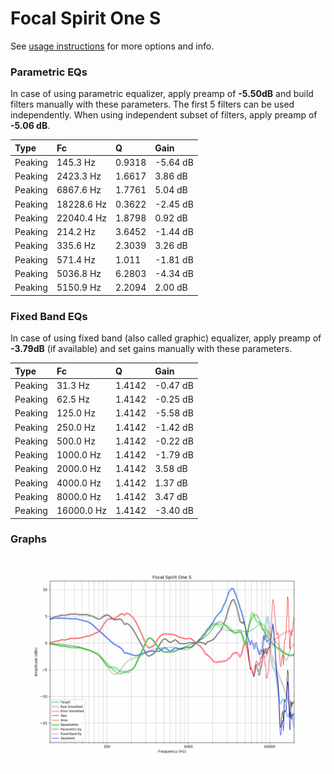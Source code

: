 # Focal Spirit One S
See [usage instructions](https://github.com/jaakkopasanen/AutoEq#usage) for more options and info.

### Parametric EQs
In case of using parametric equalizer, apply preamp of **-5.50dB** and build filters manually
with these parameters. The first 5 filters can be used independently.
When using independent subset of filters, apply preamp of **-5.06 dB**.

| Type    | Fc         |      Q | Gain     |
|:--------|:-----------|:-------|:---------|
| Peaking | 145.3 Hz   | 0.9318 | -5.64 dB |
| Peaking | 2423.3 Hz  | 1.6617 | 3.86 dB  |
| Peaking | 6867.6 Hz  | 1.7761 | 5.04 dB  |
| Peaking | 18228.6 Hz | 0.3622 | -2.45 dB |
| Peaking | 22040.4 Hz | 1.8798 | 0.92 dB  |
| Peaking | 214.2 Hz   | 3.6452 | -1.44 dB |
| Peaking | 335.6 Hz   | 2.3039 | 3.26 dB  |
| Peaking | 571.4 Hz   | 1.011  | -1.81 dB |
| Peaking | 5036.8 Hz  | 6.2803 | -4.34 dB |
| Peaking | 5150.9 Hz  | 2.2094 | 2.00 dB  |

### Fixed Band EQs
In case of using fixed band (also called graphic) equalizer, apply preamp of **-3.79dB**
(if available) and set gains manually with these parameters.

| Type    | Fc         |      Q | Gain     |
|:--------|:-----------|:-------|:---------|
| Peaking | 31.3 Hz    | 1.4142 | -0.47 dB |
| Peaking | 62.5 Hz    | 1.4142 | -0.25 dB |
| Peaking | 125.0 Hz   | 1.4142 | -5.58 dB |
| Peaking | 250.0 Hz   | 1.4142 | -1.42 dB |
| Peaking | 500.0 Hz   | 1.4142 | -0.22 dB |
| Peaking | 1000.0 Hz  | 1.4142 | -1.79 dB |
| Peaking | 2000.0 Hz  | 1.4142 | 3.58 dB  |
| Peaking | 4000.0 Hz  | 1.4142 | 1.37 dB  |
| Peaking | 8000.0 Hz  | 1.4142 | 3.47 dB  |
| Peaking | 16000.0 Hz | 1.4142 | -3.40 dB |

### Graphs
![](./Focal%20Spirit%20One%20S.png)